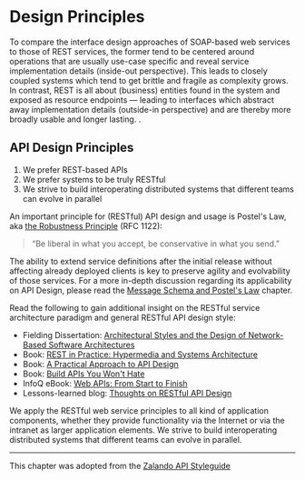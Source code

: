 # Design Principles

To compare the interface design approaches of SOAP-based web services to those of REST services, the former tend to be centered around operations that are usually use-case specific and reveal service implementation details (inside-out perspective). This leads to closely coupled systems which tend to get brittle and fragile as complexity grows. In contrast, REST is all about (business) entities found in the system and exposed as resource endpoints — leading to interfaces which abstract away implementation details (outside-in perspective) and are thereby more broadly usable and longer lasting. .

## API Design Principles

1. We prefer REST-based APIs
2. We prefer systems to be truly RESTful
3. We strive to build interoperating distributed systems that different teams can evolve in parallel

An important principle for (RESTful) API design and usage is Postel's Law, aka [the
Robustness Principle](http://en.wikipedia.org/wiki/Robustness_principle) (RFC 1122):

> “Be liberal in what you accept, be conservative in what you send.” 

The ability to extend service definitions after the initial release without affecting already deployed clients is key to preserve agility and evolvability of those services. For a more in-depth discussion regarding its applicability on API Design, please read the [Message Schema and Postel's Law](../message-schema/message-schema.md) chapter.

Read the following to gain additional insight on the RESTful service architecture paradigm and general RESTful API design style:

* Fielding Dissertation: [Architectural Styles and the Design of Network-Based Software
  Architectures](http://www.ics.uci.edu/~fielding/pubs/dissertation/top.htm)
* Book: [REST in Practice: Hypermedia and Systems
  Architecture](http://www.amazon.de/REST-Practice-Hypermedia-Systems-Architecture/dp/0596805829)
* Book: [A Practical Approach to API Design](https://leanpub.com/restful-api-design)
* Book: [Build APIs You Won't
  Hate](https://leanpub.com/build-apis-you-wont-hate)
* InfoQ eBook: [Web APIs: From Start to
  Finish](http://www.infoq.com/minibooks/emag-web-api)
* Lessons-learned blog: [Thoughts on RESTful API
  Design](http://restful-api-design.readthedocs.org/en/latest/)

We apply the RESTful web service principles to all kind of application components, whether they provide functionality via the Internet or via the intranet as larger application elements. We strive to build interoperating distributed systems that different teams can evolve in parallel.

---
This chapter was adopted from the [Zalando API Styleguide](https://github.com/zalando/restful-api-guidelines/blob/master/Introduction.md)
